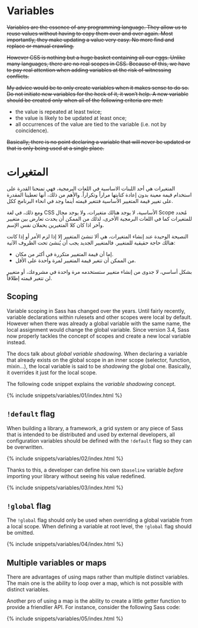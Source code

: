 
# Variables

~~Variables are the essence of any programming language. They allow us to reuse values without having to copy them over and over again. Most importantly, they make updating a value very easy. No more find and replace or manual crawling.~~

~~However CSS is nothing but a huge basket containing all our eggs. Unlike many languages, there are no real scopes in CSS. Because of this, we have to pay real attention when adding variables at the risk of witnessing conflicts.~~

~~My advice would be to only create variables when it makes sense to do so. Do not initiate new variables for the heck of it, it won’t help. A new variable should be created only when all of the following criteria are met:~~

 * the value is repeated at least twice;
 * the value is likely to be updated at least once;
 * all occurrences of the value are tied to the variable (i.e. not by coincidence).

~~Basically, there is no point declaring a variable that will never be updated or that is only being used at a single place.~~

# المتغيرات
المتغيرات هي أحد اللبنات الاساسية في اللغات البرمجية، فهي تمنحنا القدرة على استخدام قيمة معينة بدون إعادة كتابتها مراراً وتكراراً. والأهم من ذلك، أنها تعطينا المقدرة على تغيير قيمة المتغيير الأساسية فتتغير قيمته أينما وجد في انحاء البرنامج ككل.

ومع ذلك، في لغة CSS الأساسية، لا يوجد هنالك متغيرات، ولا يوجد مجال Scope مُحدد للمتغيرات كما في اللغات البرمجية الأخرى، لذلك من الممكن أن يحدث تعارض بين متغيير وآخر اذا كان كلا المتغيرين يحملان نفس الإسم.

النصيحة الوحيدة عند إنشاء المتغيرات، هي ألا تنشئ المتغيير إلا إذا لزم الأمر أو إذا كانت هنالك حاجة حقيقية للمتغيير. فالمتغيير الجديد يجب أن يُنشئ تحت الظروف الآتية:
* إما أن قيمة المتغيير متكررة في أكثر من مكان.
* من الممكن أن تتغير قيمة المتغيير لمرة واحدة على الأقل.

بشكل أساسي، لا جدوى من إنشاء متغيير ستستخدمه مرة واحدة في مشروعك، أو متغيير لن تتغير قيمته إطلاقاً.


## Scoping

Variable scoping in Sass has changed over the years. Until fairly recently, variable declarations within rulesets and other scopes were local by default. However when there was already a global variable with the same name, the local assignment would change the global variable. Since version 3.4, Sass now properly tackles the concept of scopes and create a new local variable instead.

The docs talk about *global variable shadowing*. When declaring a variable that already exists on the global scope in an inner scope (selector, function, mixin...), the local variable is said to be *shadowing* the global one. Basically, it overrides it just for the local scope.

The following code snippet explains the *variable shadowing* concept.

{% include snippets/variables/01/index.html %}

## `!default` flag

When building a library, a framework, a grid system or any piece of Sass that is intended to be distributed and used by external developers, all configuration variables should be defined with the `!default` flag so they can be overwritten.

{% include snippets/variables/02/index.html %}

Thanks to this, a developer can define his own `$baseline` variable *before* importing your library without seeing his value redefined.

{% include snippets/variables/03/index.html %}

## `!global` flag

The `!global` flag should only be used when overriding a global variable from a local scope. When defining a variable at root level, the `!global` flag should be omitted.

{% include snippets/variables/04/index.html %}

## Multiple variables or maps

There are advantages of using maps rather than multiple distinct variables. The main one is the ability to loop over a map, which is not possible with distinct variables.

Another pro of using a map is the ability to create a little getter function to provide a friendlier API. For instance, consider the following Sass code:

{% include snippets/variables/05/index.html %}
